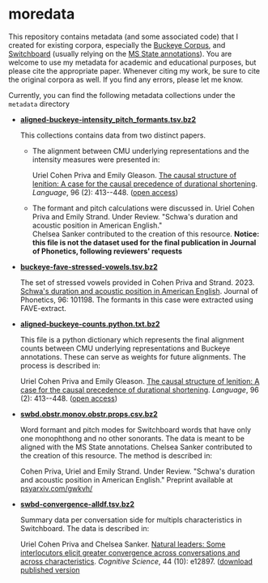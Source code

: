 # moredata

This repository contains metadata (and some associated code) that I
created for existing corpora, especially the [Buckeye
Corpus](https://buckeyecorpus.osu.edu/), and
[Switchboard](https://catalog.ldc.upenn.edu/LDC97S62) (usually relying
on the [MS State annotations](https://www.isip.piconepress.com/projects/switchboard/)). You
are welcome to use my metadata for academic and educational purposes,
but please cite the appropriate paper. Whenever citing my work, be
sure to cite the original corpora as well. If you find any errors,
please let me know.

Currently, you can find the following metadata collections under the `metadata` directory

* [**aligned-buckeye-intensity_pitch_formants.tsv.bz2**](https://github.com/ucpresearch/moredata/blob/master/metadata/aligned-buckeye-intensity_pitch_formants.tsv.bz2)

    This collections contains data from two distinct papers. 
	
	- The alignment between CMU underlying representations and the intensity measures were presented in:
	
	    Uriel Cohen Priva and Emily Gleason. [The causal structure of lenition: A case for the causal precedence of durational shortening](http://dx.doi.org/10.1353/lan.2020.0025). *Language*, 96 (2): 413--448. ([open access](https://urielcpublic.s3.amazonaws.com/CohenPriva_Gleason-2020-Language.html))

	- The formant and pitch calculations were discussed in. Uriel Cohen Priva and Emily Strand. Under Review. "Schwa's duration and acoustic position in American English."  
	  Chelsea Sanker contributed to the creation of this resource. **Notice: this file is not the dataset used for the final publication in Journal of Phonetics, following reviewers' requests**

* [**buckeye-fave-stressed-vowels.tsv.bz2**](https://github.com/ucpresearch/moredata/blob/master/metadata/buckeye-fave-stressed-vowels.tsv.bz2)

    The set of stressed vowels provided in Cohen Priva and Strand. 2023. 
    [Schwa's duration and acoustic position in American English](http://dx.doi.org/10.1016/j.wocn.2022.101198). 
    Journal of Phonetics, 96: 101198.
    The formants in this case were extracted using FAVE-extract.


* [**aligned-buckeye-counts.python.txt.bz2**](https://github.com/ucpresearch/moredata/blob/master/metadata/aligned-buckeye-counts.python.txt.bz2)

	This file is a python dictionary which represents the final alignment counts between CMU underlying representations and Buckeye annotations. These can serve as weights for future alignments. The process is described in:
	
    Uriel Cohen Priva and Emily Gleason. [The causal structure of lenition: A case for the causal precedence of durational shortening](http://dx.doi.org/10.1353/lan.2020.0025). *Language*, 96 (2): 413--448. ([open access](https://urielcpublic.s3.amazonaws.com/CohenPriva_Gleason-2020-Language.html))

	
* [**swbd.obstr.monov.obstr.props.csv.bz2**](https://github.com/ucpresearch/moredata/blob/master/metadata/swbd.obstr.monov.obstr.props.csv.bz2)

    Word formant and pitch modes for Switchboard words that have only one monophthong and no other sonorants. The data is meant to be aligned with the MS State annotations. Chelsea Sanker contributed to the creation of this resource. The method is described in:
	
	Cohen Priva, Uriel and Emily Strand. Under Review. "Schwa's duration and acoustic position in American English." Preprint available at [psyarxiv.com/gwkvh/](https://psyarxiv.com/gwkvh/)

* [**swbd-convergence-alldf.tsv.bz2**](https://github.com/ucpresearch/moredata/blob/master/metadata/swbd-convergence-alldf.tsv.bz2)

    Summary data per conversation side for multipls characteristics in Switchboard. The data is described in:
	
	Uriel Cohen Priva and Chelsea Sanker. [Natural leaders: Some interlocutors elicit greater convergence across conversations and across characteristics](http://dx.doi.org/10.1111/cogs.12897). *Cognitive Science*, 44 (10): e12897. ([download published version](https://urielcpublic.s3.amazonaws.com/papers/CohenPriva_Sanker-Cognitive_Science-Natural_Leaders.pdf)


